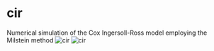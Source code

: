# cir
Numerical simulation of the Cox Ingersoll-Ross model employing the Milstein method
![cir](https://github.com/js2nijjar/cir/assets/141672092/2c05a4f8-f446-4351-a7d3-c0110a8199b0)
![cir](https://github.com/js2nijjar/cir/assets/141672092/fe9a81b7-5c61-4fe6-a7e7-b114022e7735)
